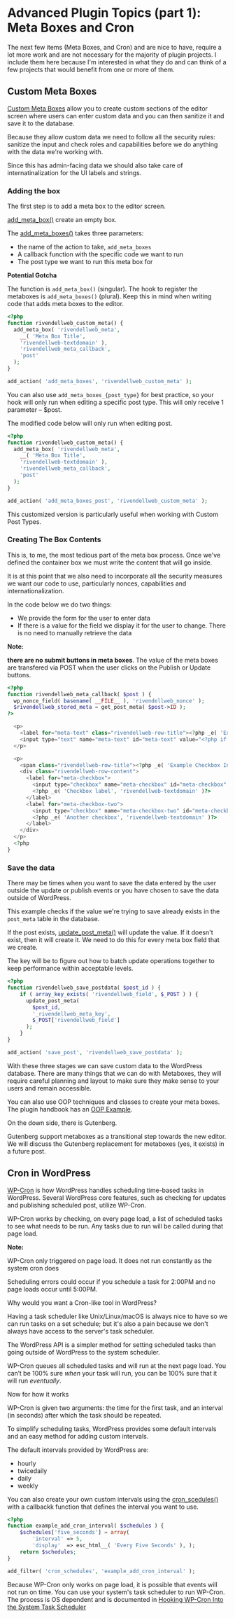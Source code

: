 # Advanced Plugin Topics (part 1): Meta Boxes and Cron

The next few items (Meta Boxes, and Cron) and  are nice to have, require a lot more work and are not necessary for the majority of plugin projects. I include them here because I'm interested in what they do and can think of a few projects that would benefit from one or more of them.

## Custom Meta Boxes

[Custom Meta Boxes](https://developer.wordpress.org/plugins/metadata/custom-meta-boxes/) allow you to create custom sections of the editor screen where users can enter custom data and you can then sanitize it and save it to the database.

Because they allow custom data we need to follow all the security rules: sanitize the input and check roles and capabilities before we do anything with the data we're working with.

Since this has admin-facing data we should also take care of internatinalization for the UI labels and strings.

### Adding the box

The first step is to add a meta box to the editor screen.

[add_meta_box()](https://developer.wordpress.org/reference/functions/add_meta_box/) create an empty box.

The [add_meta_boxes()](https://developer.wordpress.org/reference/hooks/add_meta_boxes/) takes three parameters:

* the name of the action to take, `add_meta_boxes`
* A callback function with the specific code we want to run
* The post type we want to run this meta box for

<div class="message info">
  <p><strong>Potential Gotcha</strong></p>
  <p></p>
  <p>The function is <code>add_meta_box()</code> (singular). The hook to register the metaboxes is <code>add_meta_boxes()</code> (plural). Keep this in mind when writing code that adds meta boxes to the editor.</p>
</div>

```php
<?php
function rivendellweb_custom_meta() {
  add_meta_box( 'rivendellweb_meta', 
    __( 'Meta Box Title', 
    'rivendellweb-textdomain' ), 
    'rivendellweb_meta_callback', 
    'post'
  );
}

add_action( 'add_meta_boxes', 'rivendellweb_custom_meta' );
```

You can also use `add_meta_boxes_{post_type}` for best practice, so your hook will only run when editing a specific post type. This will only receive 1 parameter – $post.

The modified code below will only run when editing post.

```php
<?php
function rivendellweb_custom_meta() {
  add_meta_box( 'rivendellweb_meta', 
    __( 'Meta Box Title', 
    'rivendellweb-textdomain' ), 
    'rivendellweb_meta_callback', 
    'post'
  );
}

add_action( 'add_meta_boxes_post', 'rivendellweb_custom_meta' );
```

This customized version is particularly useful when working with Custom Post Types.

### Creating The Box Contents

This is, to me, the most tedious part of the meta box process. Once we've defined the container box we must write the content that will go inside.

It is at this point that we also need to incorporate all the security measures we want our code to use, particularly nonces, capabilities and internationalization.

In the code below we do two things:

* We provide the form for the user to enter data
* If there is a value for the field we display it for the user to change. There is no need to manually retrieve the data

<div class="message info">
  <p><strong>Note:</strong></p>
  
  <p><strong>there are no submit buttons in meta boxes</strong>. The value of the meta boxes are transfered via POST when the user clicks on the Publish or Update buttons.</p>
</div>

```php
<?php
function rivendellweb_meta_callback( $post ) {
  wp_nonce_field( basename( __FILE__ ), 'rivendellweb_nonce' );
  $rivendellweb_stored_meta = get_post_meta( $post->ID );
?>

  <p>
    <label for="meta-text" class="rivendellweb-row-title"><?php _e( 'Example Text Input', 'rivendellweb-textdomain' )?></label>
    <input type="text" name="meta-text" id="meta-text" value="<?php if ( isset ( $rivendellweb_stored_meta['meta-text'] ) ) echo $rivendellweb_stored_meta['meta-text'][0]; ?>" />
  </p>

  <p>
    <span class="rivendellweb-row-title"><?php _e( 'Example Checkbox Input', 'rivendellweb-textdomain' )?></span>
    <div class="rivendellweb-row-content">
      <label for="meta-checkbox">
        <input type="checkbox" name="meta-checkbox" id="meta-checkbox" value="yes" <?php if ( isset ( $rivendellweb_stored_meta['meta-checkbox'] ) ) checked( $rivendellweb_stored_meta['meta-checkbox'][0], 'yes' ); ?> />
        <?php _e( 'Checkbox label', 'rivendellweb-textdomain' )?>
      </label>
      <label for="meta-checkbox-two">
        <input type="checkbox" name="meta-checkbox-two" id="meta-checkbox-two" value="yes" <?php if ( isset ( $rivendellweb_stored_meta['meta-checkbox-two'] ) ) checked( $rivendellweb_stored_meta['meta-checkbox-two'][0], 'yes' ); ?> />
        <?php _e( 'Another checkbox', 'rivendellweb-textdomain' )?>
      </label>
    </div>
  </p>
  <?php
}
```

### Save the data

There may be times when you want to save the data entered by the user outside the update or publish events or you have chosen to save the data outside of WordPress.

This example checks if the value we're trying to save already exists in the `post_meta` table in the database.

If the post exists, [update_post_meta()](https://developer.wordpress.org/reference/functions/update_post_meta/) will update the value. If it doesn't exist, then it will create it. We need to do this for every meta box field that we create.

The key will be to figure out how to batch update operations together to keep performance within acceptable levels.

```php
<?php
function rivendellweb_save_postdata( $post_id ) {
    if ( array_key_exists( 'rivendellweb_field', $_POST ) ) {
      update_post_meta(
        $post_id,
        '_rivendellweb_meta_key',
        $_POST['rivendellweb_field']
      );
    }
}

add_action( 'save_post', 'rivendellweb_save_postdata' );
```

With these three stages we can save custom data to the WordPress database. There are many things that we can do with Metaboxes, they will require careful planning and layout to make sure they make sense to your users and remain accessible.

You can also use OOP techniques and classes to create your meta boxes. The plugin handbook has an [OOP Example](https://developer.wordpress.org/reference/functions/update_post_meta/).

On the down side, there is Gutenberg.

Gutenberg support metaboxes as a transitional step towards the new editor. We will discuss the Gutenberg replacement for metaboxes (yes, it exists) in a future post.

## Cron in WordPress

[WP-Cron](https://developer.wordpress.org/plugins/cron/) is how WordPress handles scheduling time-based tasks in WordPress. Several WordPress core features, such as checking for updates and publishing scheduled post, utilize WP-Cron.

WP-Cron works by checking, on every page load, a list of scheduled tasks to see what needs to be run. Any tasks due to run will be called during that page load.

<div class="message info">
  <p><strong>Note:</strong></p>
  <p>WP-Cron only triggered on page load. It does not run constantly as the system cron does</p>
</div>

Scheduling errors could occur if you schedule a task for 2:00PM and no page loads occur until 5:00PM.

Why would you want a Cron-like tool in WordPress?

Having a task scheduler like Unix/Linux/macOS is always nice to have so we can run tasks on a set schedule; but it's also a pain because we don't always have access to the server's task scheduler.

The WordPress API is a simpler method for setting scheduled tasks than going outside of WordPress to the system scheduler.

WP-Cron queues all scheduled tasks  and will run at the next page load. You can’t be 100% sure *when* your task will run, you can be 100% sure that it will run *eventually*.

Now for how it works

WP-Cron is given two arguments: the time for the first task, and an interval (in seconds) after which the task should be repeated.

To simplify scheduling tasks, WordPress provides some default intervals and an easy method for adding custom intervals.

The default intervals provided by WordPress are:

* hourly
* twicedaily
* daily
* weekly

You can also create your own custom intervals using the [cron_scedules()](https://developer.wordpress.org/reference/hooks/cron_schedules/) with a callbackk function that defines the interval you want to use.

```php
<?php
function example_add_cron_interval( $schedules ) { 
    $schedules['five_seconds'] = array(
        'interval' => 5,
        'display'  => esc_html__( 'Every Five Seconds' ), );
    return $schedules;
}

add_filter( 'cron_schedules', 'example_add_cron_interval' );
```

Because WP-Cron only works on page load, it is possible that events will not run on time. You can use your system's task scheduler to run WP-Cron. The process is OS dependent and is documented in [Hooking WP-Cron Into the System Task Scheduler](https://developer.wordpress.org/plugins/cron/hooking-wp-cron-into-the-system-task-scheduler/)
